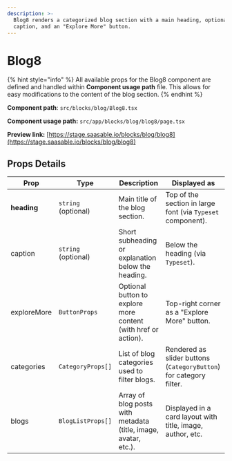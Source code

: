 ```yaml
---
description: >-
  Blog8 renders a categorized blog section with a main heading, optional
  caption, and an "Explore More" button.
---
```


# Blog8

{% hint style="info" %}
All available props for the Blog8 component are defined and handled within **Component usage path** file. This allows for easy modifications to the content of the blog section.
{% endhint %}

**Component path**: `src/blocks/blog/Blog8.tsx`

**Component usage path:**  `src/app/blocks/blog/blog8/page.tsx`

**Preview link:** [https://stage.saasable.io/blocks/blog/blog8](https://stage.saasable.io/blocks/blog/blog8)

## Props Details

| Prop        | Type                | Description                                                     | Displayed as                                                       |
| ----------- | ------------------- | --------------------------------------------------------------- | ------------------------------------------------------------------ |
| **heading** | `string` (optional) | Main title of the blog section.                                 | Top of the section in large font (via `Typeset` component).        |
| caption     | `string` (optional) | Short subheading or explanation below the heading.              | Below the heading (via `Typeset`).                                 |
| exploreMore | `ButtonProps`       | Optional button to explore more content (with href or action).  | Top-right corner as a "Explore More" button.                       |
| categories  | `CategoryProps[]`   | List of blog categories used to filter blogs.                   | Rendered as slider buttons (`CategoryButton`) for category filter. |
| blogs       | `BlogListProps[]`   | Array of blog posts with metadata (title, image, avatar, etc.). | Displayed in a card layout with title, image, author, etc.         |
